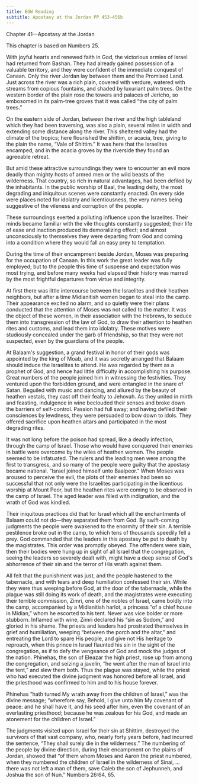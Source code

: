 ```yaml
---
title: EGW Reading
subtitle: Apostasy at the Jordan PP 453-456b
---
```


Chapter 41—Apostasy at the Jordan

This chapter is based on Numbers 25.

With joyful hearts and renewed faith in God, the victorious armies of Israel had returned from Bashan. They had already gained possession of a valuable territory, and they were confident of the immediate conquest of Canaan. Only the river Jordan lay between them and the Promised Land. Just across the river was a rich plain, covered with verdure, watered with streams from copious fountains, and shaded by luxuriant palm trees. On the western border of the plain rose the towers and palaces of Jericho, so embosomed in its palm-tree groves that it was called “the city of palm trees.”

On the eastern side of Jordan, between the river and the high tableland which they had been traversing, was also a plain, several miles in width and extending some distance along the river. This sheltered valley had the climate of the tropics; here flourished the shittim, or acacia, tree, giving to the plain the name, “Vale of Shittim.” It was here that the Israelites encamped, and in the acacia groves by the riverside they found an agreeable retreat.

But amid these attractive surroundings they were to encounter an evil more deadly than mighty hosts of armed men or the wild beasts of the wilderness. That country, so rich in natural advantages, had been defiled by the inhabitants. In the public worship of Baal, the leading deity, the most degrading and iniquitous scenes were constantly enacted. On every side were places noted for idolatry and licentiousness, the very names being suggestive of the vileness and corruption of the people.

These surroundings exerted a polluting influence upon the Israelites. Their minds became familiar with the vile thoughts constantly suggested; their life of ease and inaction produced its demoralizing effect; and almost unconsciously to themselves they were departing from God and coming into a condition where they would fall an easy prey to temptation.

During the time of their encampment beside Jordan, Moses was preparing for the occupation of Canaan. In this work the great leader was fully employed; but to the people this time of suspense and expectation was most trying, and before many weeks had elapsed their history was marred by the most frightful departures from virtue and integrity.

At first there was little intercourse between the Israelites and their heathen neighbors, but after a time Midianitish women began to steal into the camp. Their appearance excited no alarm, and so quietly were their plans conducted that the attention of Moses was not called to the matter. It was the object of these women, in their association with the Hebrews, to seduce them into transgression of the law of God, to draw their attention to heathen rites and customs, and lead them into idolatry. These motives were studiously concealed under the garb of friendship, so that they were not suspected, even by the guardians of the people.

At Balaam's suggestion, a grand festival in honor of their gods was appointed by the king of Moab, and it was secretly arranged that Balaam should induce the Israelites to attend. He was regarded by them as a prophet of God, and hence had little difficulty in accomplishing his purpose. Great numbers of the people joined him in witnessing the festivities. They ventured upon the forbidden ground, and were entangled in the snare of Satan. Beguiled with music and dancing, and allured by the beauty of heathen vestals, they cast off their fealty to Jehovah. As they united in mirth and feasting, indulgence in wine beclouded their senses and broke down the barriers of self-control. Passion had full sway; and having defiled their consciences by lewdness, they were persuaded to bow down to idols. They offered sacrifice upon heathen altars and participated in the most degrading rites.

It was not long before the poison had spread, like a deadly infection, through the camp of Israel. Those who would have conquered their enemies in battle were overcome by the wiles of heathen women. The people seemed to be infatuated. The rulers and the leading men were among the first to transgress, and so many of the people were guilty that the apostasy became national. “Israel joined himself unto Baalpeor.” When Moses was aroused to perceive the evil, the plots of their enemies had been so successful that not only were the Israelites participating in the licentious worship at Mount Peor, but the heathen rites were coming to be observed in the camp of Israel. The aged leader was filled with indignation, and the wrath of God was kindled.

Their iniquitous practices did that for Israel which all the enchantments of Balaam could not do—they separated them from God. By swift-coming judgments the people were awakened to the enormity of their sin. A terrible pestilence broke out in the camp, to which tens of thousands speedily fell a prey. God commanded that the leaders in this apostasy be put to death by the magistrates. This order was promptly obeyed. The offenders were slain, then their bodies were hung up in sight of all Israel that the congregation, seeing the leaders so severely dealt with, might have a deep sense of God's abhorrence of their sin and the terror of His wrath against them.

All felt that the punishment was just, and the people hastened to the tabernacle, and with tears and deep humiliation confessed their sin. While they were thus weeping before God, at the door of the tabernacle, while the plague was still doing its work of death, and the magistrates were executing their terrible commission, Zimri, one of the nobles of Israel, came boldly into the camp, accompanied by a Midianitish harlot, a princess “of a chief house in Midian,” whom he escorted to his tent. Never was vice bolder or more stubborn. Inflamed with wine, Zimri declared his “sin as Sodom,” and gloried in his shame. The priests and leaders had prostrated themselves in grief and humiliation, weeping “between the porch and the altar,” and entreating the Lord to spare His people, and give not His heritage to reproach, when this prince in Israel flaunted his sin in the sight of the congregation, as if to defy the vengeance of God and mock the judges of the nation. Phinehas, the son of Eleazar the high priest, rose up from among the congregation, and seizing a javelin, “he went after the man of Israel into the tent,” and slew them both. Thus the plague was stayed, while the priest who had executed the divine judgment was honored before all Israel, and the priesthood was confirmed to him and to his house forever.

Phinehas “hath turned My wrath away from the children of Israel,” was the divine message; “wherefore say, Behold, I give unto him My covenant of peace: and he shall have it, and his seed after him, even the covenant of an everlasting priesthood; because he was zealous for his God, and made an atonement for the children of Israel.”

The judgments visited upon Israel for their sin at Shittim, destroyed the survivors of that vast company, who, nearly forty years before, had incurred the sentence, “They shall surely die in the wilderness.” The numbering of the people by divine direction, during their encampment on the plains of Jordan, showed that “of them whom Moses and Aaron the priest numbered, when they numbered the children of Israel in the wilderness of Sinai, ... there was not left a man of them, save Caleb the son of Jephunneh, and Joshua the son of Nun.” Numbers 26:64, 65.
